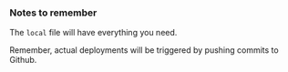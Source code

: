 ### Notes to remember

The `local` file will have everything you need.

Remember, actual deployments will be triggered by pushing commits to Github.
